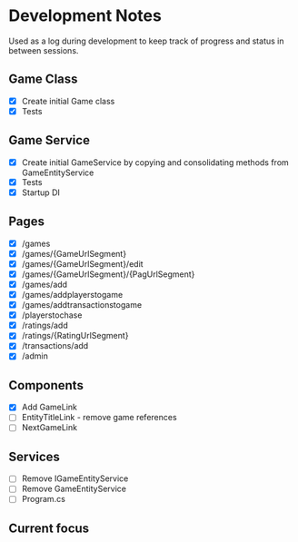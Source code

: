 # Development Notes

Used as a log during development to keep track of progress and status in between sessions.

## Game Class
- [x] Create initial Game class
- [x] Tests

## Game Service
- [x] Create initial GameService by copying and consolidating methods from GameEntityService
- [x] Tests
- [x] Startup DI

## Pages
- [x] /games
- [x] /games/{GameUrlSegment}
- [x] /games/{GameUrlSegment}/edit
- [x] /games/{GameUrlSegment}/{PagUrlSegment}
- [x] /games/add
- [x] /games/addplayerstogame
- [x] /games/addtransactionstogame
- [x] /playerstochase
- [x] /ratings/add
- [x] /ratings/{RatingUrlSegment}
- [x] /transactions/add
- [x] /admin

## Components
- [x] Add GameLink
- [ ] EntityTitleLink - remove game references
- [ ] NextGameLink

## Services
- [ ] Remove IGameEntityService
- [ ] Remove GameEntityService
- [ ] Program.cs

## Current focus
